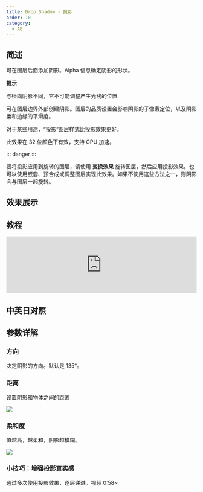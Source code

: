 ```yaml
---
title: Drop Shadow - 投影
order: 10
category:
  - AE
---
```


## 简述

可在图层后面添加阴影。Alpha 信息确定阴影的形状。

**提示**

与径向阴影不同，它不可能调整产生光线的位置

可在图层边界外部创建阴影。图层的品质设置会影响阴影的子像素定位，以及阴影柔和边缘的平滑度。

对于某些用途，“投影”图层样式比投影效果更好。

此效果在 32 位颜色下有效，支持 GPU 加速。

::: danger
:::

要将投影应用到旋转的图层，请使用 **变换效果**
旋转图层，然后应用投影效果。也可以使用嵌套、预合成或调整图层实现此效果。如果不使用这些方法之一，则阴影会与图层一起旋转。

## 效果展示

## 教程

<iframe src="https://player.bilibili.com/player.html?bvid=BV1e34y1X7Vj&page=47&high_quality=1" width="100%" allowfullscreen="allowfullscreen" frameborder="0"></iframe>

## 中英日对照

## 参数详解

### 方向

决定阴影的方向。默认是 135°。

### 距离

设置阴影和物体之间的距离

![](https://cdn.yuelili.com/20211227113921.png)

### 柔和度

值越高，越柔和，阴影越模糊。

![](https://cdn.yuelili.com/20211227114004.png)

### 小技巧：增强投影真实感

通过多次使用投影效果，逐层递进。视频 0:58~
